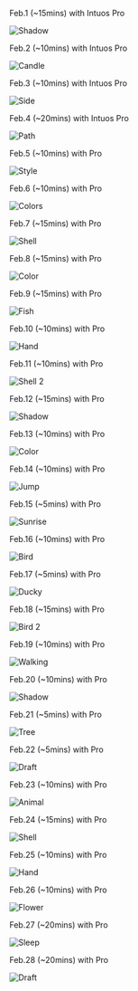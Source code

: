 Feb.1 (~15mins) with Intuos Pro

![Shadow](1.jpg)

Feb.2 (~10mins) with Intuos Pro

![Candle](2.jpg)

Feb.3 (~10mins) with Intuos Pro

![Side](3.jpg)

Feb.4 (~20mins) with Intuos Pro

![Path](4.jpg)

Feb.5 (~10mins) with Pro

![Style](5.jpg)

Feb.6 (~10mins) with Pro

![Colors](6.jpg)

Feb.7 (~15mins) with Pro

![Shell](7.jpg)

Feb.8 (~15mins) with Pro

![Color](8.jpg)

Feb.9 (~15mins) with Pro

![Fish](9.jpg)

Feb.10 (~10mins) with Pro

![Hand](10.jpg)

Feb.11 (~10mins) with Pro

![Shell 2](11.jpg)

Feb.12 (~15mins) with Pro

![Shadow](12.jpg)

Feb.13 (~10mins) with Pro

![Color](13.jpg)

Feb.14 (~10mins) with Pro

![Jump](14.jpg)

Feb.15 (~5mins) with Pro

![Sunrise](15.jpg)

Feb.16 (~10mins) with Pro

![Bird](16.jpg)

Feb.17 (~5mins) with Pro

![Ducky](17.jpg)

Feb.18 (~15mins) with Pro

![Bird 2](18.jpg)

Feb.19 (~10mins) with Pro

![Walking](19.jpg)

Feb.20 (~10mins) with Pro

![Shadow](20.jpg)

Feb.21 (~5mins) with Pro

![Tree](21.jpg)

Feb.22 (~5mins) with Pro

![Draft](22.jpg)

Feb.23 (~10mins) with Pro

![Animal](23.jpg)

Feb.24 (~15mins) with Pro

![Shell](24.jpg)

Feb.25 (~10mins) with Pro

![Hand](25.jpg)

Feb.26 (~10mins) with Pro

![Flower](26.jpg)

Feb.27 (~20mins) with Pro

![Sleep](27.jpg)

Feb.28 (~20mins) with Pro

![Draft](28.jpg)

